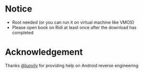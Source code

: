# Notice
- Root needed (or you can run it on virtual machine like VMOS)
- Please open book on Ridi at least once after the download has completed
# Acknowledgement
Thanks [@luoyily](https://github.com/luoyily) for providing help on Android reverse engineering
